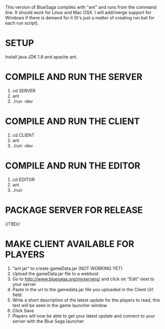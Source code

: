 This version of BlueSaga compiles with "ant" and runs from the command line. It should work for Linux and Mac OSX. I will add/merge support for Windows if there is demand for it (It's just a matter of creating run.bat for each run script).

SETUP
=====

Install java JDK 1.8 and apache ant.

COMPILE AND RUN THE SERVER
==========================

1. cd SERVER
2. ant
3. ./run -dev

COMPILE AND RUN THE CLIENT
==========================

1. cd CLIENT
2. ant
3. ./run -dev

COMPILE AND RUN THE EDITOR
==========================

1. cd EDITOR
2. ant
3. ./run

PACKAGE SERVER FOR RELEASE
==========================

//TBD//

MAKE CLIENT AVAILABLE FOR PLAYERS
=================================

1. "ant jar" to create gameData.jar (NOT WORKING YET)
2. Upload the gameData.jar file to a webhost
2. Go to http://www.bluesaga.org/myservers/ and click on "Edit" next to your server
3. Paste in the url to the gamedata.jar file you uploaded in the Client Url field
4. Write a short description of the latest update for the players to read, this text will be seen in the game launcher window
5. Click Save
6. Players will now be able to get your latest update and connect to your server with the Blue Saga launcher 
